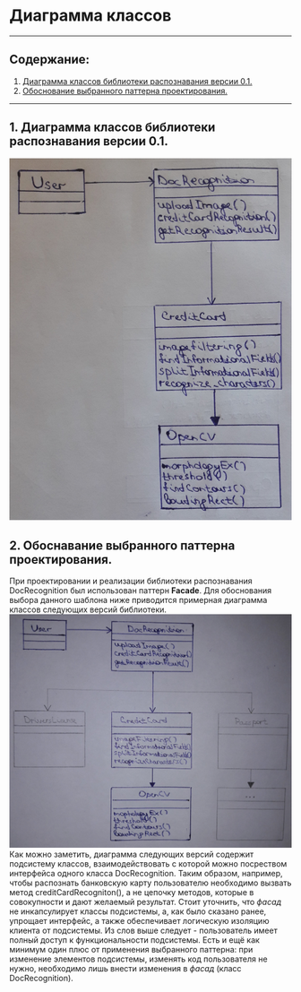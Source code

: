 # Диаграмма классов
---
## Содержание:
1. [Диаграмма классов библиотеки распознавания версии 0.1.](#class_diagram)
2. [Обоснование выбранного паттерна проектирования.](#justification_design_pattern)
---
<a name="class_diagram"></a>
## 1. Диаграмма классов библиотеки распознавания версии 0.1. 
![class_diagram](ClassDiagram.jpg)

<a name="justification_design_pattern"></a>
## 2. Обоснавание выбранного паттерна проектирования.
При проектировании и реализации библиотеки распознавания DocRecognition был использован паттерн **Facade**. Для обоснования выбора данного шаблона ниже приводится примерная диаграмма классов следующих версий библиотеки.
![class_diagram_next_versions](ClassDiagramNextVersions.jpg)    
Как можно заметить, диаграмма следующих версий содержит подсистему классов, взаимодействовать с которой можно посреством интерфейса одного класса DocRecognition. Таким образом, например, чтобы распознать банковскую карту пользователю необходимо вызвать метод creditCardRecogniton(), а не цепочку методов, которые в совокупности и дают желаемый результат. Стоит уточнить, что *фасад* не инкапсулирует классы подсистемы, а, как было сказано ранее, упрощает интерфейс, а также обеспечивает логическую изоляцию клиента от подсистемы. Из слов выше следует - пользователь имеет полный доступ к функциональности подсистемы. Есть и ещё как минимум один плюс от применения выбранного паттерна: при изменение элементов подсистемы, изменять код пользователя не нужно, необходимо лишь внести изменения в *фасад* (класс DocRecognition).    
